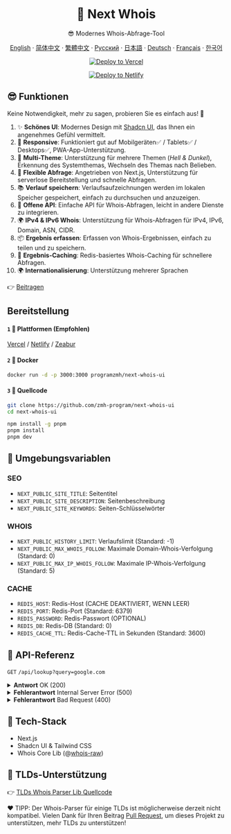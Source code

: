 <div align="center">

# 🧪 Next Whois

😎 Modernes Whois-Abfrage-Tool

[English](README.md) · [简体中文](README_CN.md) · [繁體中文](README_TW.md) · [Русский](README_RU.md) · [日本語](README_JP.md) · [Deutsch](README_DE.md) · [Français](README_FR.md) · [한국어](README_KR.md)

[![Deploy to Vercel](https://vercel.com/button)](https://vercel.com/import/project?template=https://github.com/zmh-program/next-whois-ui)

[![Deploy to Netlify](https://www.netlify.com/img/deploy/button.svg)](https://app.netlify.com/start/deploy?repository=https://github.com/zmh-program/next-whois-ui)

</div>

## 😎 Funktionen

Keine Notwendigkeit, mehr zu sagen, probieren Sie es einfach aus! 🥳

1. ✨ **Schönes UI**: Modernes Design mit [Shadcn UI](https://ui.shadcn.com), das Ihnen ein angenehmes Gefühl vermittelt.
2. 📱 **Responsive**: Funktioniert gut auf Mobilgeräten✅ / Tablets✅ / Desktops✅, PWA-App-Unterstützung.
3. 🌈 **Multi-Theme**: Unterstützung für mehrere Themen (*Hell & Dunkel*), Erkennung des Systemthemas, Wechseln des Themas nach Belieben.
4. 🚀 **Flexible Abfrage**: Angetrieben von Next.js, Unterstützung für serverlose Bereitstellung und schnelle Abfragen.
5. 📚 **Verlauf speichern**: Verlaufsaufzeichnungen werden im lokalen Speicher gespeichert, einfach zu durchsuchen und anzuzeigen.
6. 📡 **Offene API**: Einfache API für Whois-Abfragen, leicht in andere Dienste zu integrieren.
7. 🌍 **IPv4 & IPv6 Whois**: Unterstützung für Whois-Abfragen für IPv4, IPv6, Domain, ASN, CIDR.
8. 📦 **Ergebnis erfassen**: Erfassen von Whois-Ergebnissen, einfach zu teilen und zu speichern.
9. 📡 **Ergebnis-Caching**: Redis-basiertes Whois-Caching für schnellere Abfragen.
10. 🌍 **Internationalisierung**: Unterstützung mehrerer Sprachen

👉 [Beitragen](https://github.com/zmh-program/next-whois-ui/pulls)

## Bereitstellung

#### `1` 🚀 Plattformen (Empfohlen)

[Vercel](https://vercel.com/import/project?template=https://github.com/zmh-program/next-whois-ui) / [Netlify](https://app.netlify.com/start/deploy?repository=https://github.com/zmh-program/next-whois-ui) / [Zeabur](https://zeabur.com/templates/UHCCCT)

#### `2` 🐳 Docker

```bash
docker run -d -p 3000:3000 programzmh/next-whois-ui
```

#### `3` 🔨 Quellcode

```bash
git clone https://github.com/zmh-program/next-whois-ui
cd next-whois-ui

npm install -g pnpm
pnpm install
pnpm dev
```

## 📏 Umgebungsvariablen

### SEO

- `NEXT_PUBLIC_SITE_TITLE`: Seitentitel
- `NEXT_PUBLIC_SITE_DESCRIPTION`: Seitenbeschreibung
- `NEXT_PUBLIC_SITE_KEYWORDS`: Seiten-Schlüsselwörter

### WHOIS

- `NEXT_PUBLIC_HISTORY_LIMIT`: Verlaufslimit (Standard: -1)
- `NEXT_PUBLIC_MAX_WHOIS_FOLLOW`: Maximale Domain-Whois-Verfolgung (Standard: 0)
- `NEXT_PUBLIC_MAX_IP_WHOIS_FOLLOW`: Maximale IP-Whois-Verfolgung (Standard: 5)

### CACHE

- `REDIS_HOST`: Redis-Host (CACHE DEAKTIVIERT, WENN LEER)
- `REDIS_PORT`: Redis-Port (Standard: 6379)
- `REDIS_PASSWORD`: Redis-Passwort (OPTIONAL)
- `REDIS_DB`: Redis-DB (Standard: 0)
- `REDIS_CACHE_TTL`: Redis-Cache-TTL in Sekunden (Standard: 3600)

## 📝 API-Referenz

`GET` `/api/lookup?query=google.com`

<details>
<summary><strong>Antwort</strong> OK (200)</summary>

```json
{
  "time": 1.547,
  "status": true,
  "cached": false,
  "result": {
    "domain": "GOOGLE.COM",
    "registrar": "MarkMonitor Inc.",
    "registrarURL": "http://www.markmonitor.com",
    "ianaId": "292",
    "whoisServer": "whois.markmonitor.com",
    "updatedDate": "2019-09-09T15:39:04.000Z",
    "creationDate": "1997-09-15T04:00:00.000Z",
    "expirationDate": "2028-09-14T04:00:00.000Z",
    "status": [
      {
        "status": "clientDeleteProhibited",
        "url": "https://icann.org/epp#clientDeleteProhibited"
      },
      {
        "status": "clientTransferProhibited",
        "url": "https://icann.org/epp#clientTransferProhibited"
      },
      {
        "status": "clientUpdateProhibited",
        "url": "https://icann.org/epp#clientUpdateProhibited"
      },
      {
        "status": "serverDeleteProhibited",
        "url": "https://icann.org/epp#serverDeleteProhibited"
      },
      {
        "status": "serverTransferProhibited",
        "url": "https://icann.org/epp#serverTransferProhibited"
      },
      {
        "status": "serverUpdateProhibited",
        "url": "https://icann.org/epp#serverUpdateProhibited"
      }
    ],
    "nameServers": [
      "NS1.GOOGLE.COM",
      "NS2.GOOGLE.COM",
      "NS3.GOOGLE.COM",
      "NS4.GOOGLE.COM"
    ],
    "registrantOrganization": "Unknown",
    "registrantProvince": "Unknown",
    "registrantCountry": "Unknown",
    "registrantPhone": "+1 2086851750",
    "registrantEmail": "Unknown",
    "rawWhoisContent": "..."
  }
}
```

</details>

<details>
<summary><strong>Fehlerantwort</strong> Internal Server Error (500)</summary>

```json
{
  "time": 0.609,
  "status": false,
  "error": "No match for domain google.notfound (e.g. domain is not registered)"
}
```

</details>

<details>
<summary><strong>Fehlerantwort</strong> Bad Request (400)</summary>

```json
{
  "time": -1,
  "status": false,
  "error": "Query is required"
}
```

</details>

## 🧠 Tech-Stack

- Next.js
- Shadcn UI & Tailwind CSS
- Whois Core Lib (@[whois-raw](https://www.npmjs.com/package/whois-raw))

## 💪 TLDs-Unterstützung

👉 [TLDs Whois Parser Lib Quellcode](./src/lib/whois/lib.ts)

❤ TIPP: Der Whois-Parser für einige TLDs ist möglicherweise derzeit nicht kompatibel. Vielen Dank für Ihren Beitrag [Pull Request](https://github.com/zmh-program/next-whois-ui/pulls), um dieses Projekt zu unterstützen, mehr TLDs zu unterstützen!

